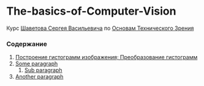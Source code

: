 # The-basics-of-Computer-Vision
Курс [Шаветова Сергея Васильевича](https://itmo.ru/ru/viewperson/484/shavetov_sergey_vasilevich.htm) по [Основам Технического Зрения](Laboratory_Assignments.pdf)



### Содержание
1. [Построение гистограмм изображения; Преобразование гистограмм](src/lab1/report/part1/part1.md)
2. [Some paragraph](#paragraph1)
    1. [Sub paragraph](#subparagraph1)
3. [Another paragraph](#paragraph2)

